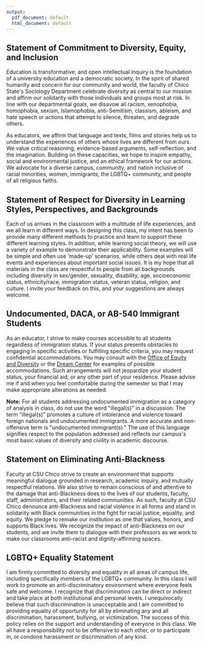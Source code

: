 ```yaml
---
output:
  pdf_document: default
  html_document: default
---
```


## Statement of Commitment to Diversity, Equity, and Inclusion
Education is transformative, and open intellectual inquiry is the foundation of a university education and a democratic society. In the spirit of shared humanity and concern for our community and world, the faculty of Chico State's Sociology Department celebrate diversity as central to our mission and affirm our solidarity with those individuals and groups most at risk. In line with our departmental goals, we disavow all racism, xenophobia, homophobia, sexism, Islamophobia, anti-Semitism, classism, ableism, and hate speech or actions that attempt to silence, threaten, and degrade others.

As educators, we affirm that language and texts, films and stories help us to understand the experiences of others whose lives are different from ours. We value critical reasoning, evidence-based arguments, self-reflection, and the imagination. Building on these capacities, we hope to inspire empathy, social and environmental justice, and an ethical framework for our actions. We advocate for a diverse campus, community, and nation inclusive of racial minorities, women, immigrants, the LGBTQ+ community, and people of all religious faiths. 

## Statement of Respect for Diversity in Learning Styles, Perspectives, and Backgrounds
Each of us arrives in the classroom with a multitude of life experiences, and we all learn in different ways. In designing this class, my intent has been to provide many different methods to practice and learn to support these different learning styles. In addition, while learning social theory, we will use a variety of example to demonstrate their applicability. Some examples will be simple and often use ‘made-up’ scenarios, while others deal with real life events and experiences about important social issues. It is my hope that all materials in the class are respectful to people from all backgrounds including diversity in sex/gender, sexuality, disability, age, socioeconomic status, ethnicity/race, immigration status, veteran status, religion, and culture. I invite your feedback on this, and your suggestions are always welcome.

## Undocumented, DACA, or AB-540 Immigrant Students
As an educator, I strive to make courses accessible to all students regardless of immigration status. If your status presents obstacles to engaging in specific activities or fulfilling specific criteria, you may request confidential accommodations. You may consult with the [Office of Equity and Diversity](https://www.csuchico.edu/diversity/) or the [Dream Center](https://www.csuchico.edu/dreamcenter/) for examples of possible accommodations. Such arrangements will not jeopardize your student status, your financial aid, or any other part of your residence. Please advise me if and when you feel comfortable during the semester so that I may make appropriate alterations as needed.

**Note:** For all students addressing undocumented immigration as a category of analysis in class, do not use the word "illegal(s)" in a discussion. The term "illegal(s)" promotes a culture of intolerance and violence toward foreign nationals and undocumented immigrants. A more accurate and non-offensive term is "undocumented immigrant(s)." The use of this language signifies respect to the population addressed and reflects our campus's most basic values of diversity and civility in academic discourse.

## Statement on Eliminating Anti-Blackness
Faculty at CSU Chico strive to create an environment that supports meaningful dialogue grounded in research, academic inquiry, and mutually respectful relations.  We also strive to remain conscious of and attentive to the damage that anti-Blackness does to the lives of our students, faculty, staff, administrators, and their related communities. As such, faculty at CSU Chico denounce anti-Blackness and racial violence in all forms and stand in solidarity with Black communities in the fight for racial justice, equality, and equity. We pledge to remake our institution as one that values, honors, and supports Black lives. We recognize the impact of anti-Blackness on our students, and we invite them to dialogue with their professors as we work to make our classrooms anti-racist and dignity-affirming spaces. 

## LGBTQ+ Equality Statement
I am firmly committed to diversity and equality in all areas of campus life, including specifically members of the LGBTQ+ community. In this class I will work to promote an anti-discriminatory environment where everyone feels safe and welcome. I recognize that discrimination can be direct or indirect and take place at both institutional and personal levels. I unequivocally believe that such discrimination is unacceptable and I am committed to providing equality of opportunity for all by eliminating any and all discrimination, harassment, bullying, or victimization. The success of this policy relies on the support and understanding of everyone in this class. We all have a responsibility not to be offensive to each other, or to participate in, or condone harassment or discrimination of any kind.
